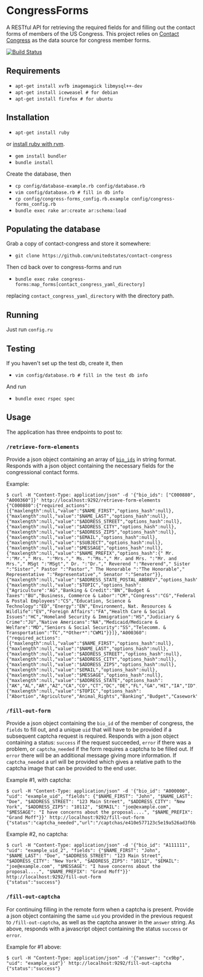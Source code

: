 # CongressForms
A RESTful API for retrieving the required fields for and filling out the contact forms of members of the US Congress.
This project relies on [Contact Congress](https://github.com/unitedstates/contact-congress) as the data source for congress member forms.

[![Build Status](https://travis-ci.org/Hainish/congress-forms.png)](http://travis-ci.org/Hainish/congress-forms)

## Requirements

 - `apt-get install xvfb imagemagick libmysql++-dev`
 - `apt-get install iceweasel # for debian`
 - `apt-get install firefox # for ubuntu`

## Installation

 - `apt-get install ruby`

or [install ruby with rvm](http://rvm.io).

 - `gem install bundler`
 - `bundle install`

Create the database, then

 - `cp config/database-example.rb config/database.rb`
 - `vim config/database.rb # fill in db info`
 - `cp config/congress-forms_config.rb.example config/congress-forms_config.rb`
 - `bundle exec rake ar:create ar:schema:load`

## Populating the database

Grab a copy of contact-congress and store it somewhere:

 - `git clone https://github.com/unitedstates/contact-congress`

Then cd back over to congress-forms and run

 - `bundle exec rake congress-forms:map_forms[contact_congress_yaml_directory]`

replacing `contact_congress_yaml_directory` with the directory path.

## Running

Just run `config.ru`

## Testing

If you haven't set up the test db, create it, then

 - `vim config/database.rb # fill in the test db info`

And run

 - `bundle exec rspec spec`

## Usage

The application has three endpoints to post to:

### `/retrieve-form-elements`

Provide a json object containing an array of [`bio_ids`](http://bioguide.congress.gov/) in string format.  Responds with a json object containing the necessary fields for the congressional contact forms.

Example:

    $ curl -H "Content-Type: application/json" -d '{"bio_ids": ["C000880", "A000360"]}' http://localhost:9292/retrieve-form-elements
    {"C000880":{"required_actions":[{"maxlength":null,"value":"$NAME_FIRST","options_hash":null},{"maxlength":null,"value":"$NAME_LAST","options_hash":null},{"maxlength":null,"value":"$ADDRESS_STREET","options_hash":null},{"maxlength":null,"value":"$ADDRESS_CITY","options_hash":null},{"maxlength":null,"value":"$ADDRESS_ZIP5","options_hash":null},{"maxlength":null,"value":"$EMAIL","options_hash":null},{"maxlength":null,"value":"$SUBJECT","options_hash":null},{"maxlength":null,"value":"$MESSAGE","options_hash":null},{"maxlength":null,"value":"$NAME_PREFIX","options_hash":{" Mr. ":"Mr."," Mrs. ":"Mrs."," Ms. ":"Ms."," Mr. and Mrs. ":"Mr. and Mrs."," MSgt ":"MSgt"," Dr. ":"Dr."," Reverend ":"Reverend"," Sister ":"Sister"," Pastor ":"Pastor"," The Honorable ":"The Honorable"," Representative ":"Representative"," Senator ":"Senator"}},{"maxlength":null,"value":"$ADDRESS_STATE_POSTAL_ABBREV","options_hash":"US_STATES_AND_TERRITORIES"},{"maxlength":null,"value":"$TOPIC","options_hash":{"Agriculture":"AG","Banking & Credit":"BN","Budget & Taxes":"BU","Business, Commerce & Labor":"CM","Congress":"CG","Federal & Postal Employees":"CS","Education, Science & Technology":"ED","Energy":"EN","Environment, Nat. Resources & Wildlife":"EV","Foreign Affairs":"FA","Health Care & Social Issues":"HC","Homeland Security & Immigration":"HS","Judiciary & Crime":"JU","Native Americans":"NA","Medicaid/Medicare & Welfare":"MD","Seniors & Social Security":"SS","Telecomm. & Transportation":"TC","*Other*":"CWM1"}}]},"A000360":{"required_actions":[{"maxlength":null,"value":"$NAME_FIRST","options_hash":null},{"maxlength":null,"value":"$NAME_LAST","options_hash":null},{"maxlength":null,"value":"$ADDRESS_STREET","options_hash":null},{"maxlength":null,"value":"$ADDRESS_CITY","options_hash":null},{"maxlength":null,"value":"$ADDRESS_ZIP5","options_hash":null},{"maxlength":null,"value":"$EMAIL","options_hash":null},{"maxlength":null,"value":"$MESSAGE","options_hash":null},{"maxlength":null,"value":"$ADDRESS_STATE","options_hash":["AK","AL","AR","AZ","CA","CO","CT","DC","DE","FL","GA","HI","IA","ID","IL","IN","KS","KY","LA","MA","MD","ME","MI","MN","MO","MS","MT","NC","ND","NE","NH","NJ","NM","NV","NY","OH","OK","OR","PA","RI","SC","SD","Tennessee","TX","UT","VA","VT","WA","WI","WV","WY","AS","GU","MP","PR","VI","UM","FM","MH","PW","AA","AE","AP"]},{"maxlength":null,"value":"$TOPIC","options_hash":["Abortion","Agriculture","Animal_Rights","Banking","Budget","Casework","Civil_Rights","Defense","Economy","Education","Energy","Environment","Foreign_Affairs","Guns_Firearms","Health_Care","Homeland_Security","Immigration","Information_Technology","Labor","National_Parks","Postal_Service","Small_Business","Social_Security","Taxes","Trade","Transportation","Veterans","Welfare","Special_Requests"]}]}}

### `/fill-out-form`

Provide a json object containing the `bio_id` of the member of congress, the `fields` to fill out, and a unique `uid` that will have to be provided if a subsequent captcha request is required.  Responds with a json object containing a status: `success` if the request succeeded, `error` if there was a problem, or `captcha_needed` if the form requires a captcha to be filled out.  If `error` there will be an additional message giving more information.  If `captcha_needed` a url will be provided which gives a relative path to the captcha image that can be provided to the end user.

Example #1, with captcha:

    $ curl -H "Content-Type: application/json" -d '{"bio_id": "A000000", "uid": "example_uid", "fields": {"$NAME_FIRST": "John", "$NAME_LAST": "Doe", "$ADDRESS_STREET": "123 Main Street", "$ADDRESS_CITY": "New York", "$ADDRESS_ZIP5": "10112", "$EMAIL": "joe@example.com", "$MESSAGE": "I have concerns about the proposal....", "$NAME_PREFIX": "Grand Moff"}}' http://localhost:9292/fill-out-form
    {"status":"captcha_needed","url":"/captchas/e410e577123c5e19a526ad3f6b.png"}

Example #2, no captcha:

    $ curl -H "Content-Type: application/json" -d '{"bio_id": "A111111", "uid": "example_uid_2", "fields": {"$NAME_FIRST": "John", "$NAME_LAST": "Doe", "$ADDRESS_STREET": "123 Main Street", "$ADDRESS_CITY": "New York", "$ADDRESS_ZIP5": "10112", "$EMAIL": "joe@example.com", "$MESSAGE": "I have concerns about the proposal....", "$NAME_PREFIX": "Grand Moff"}}' http://localhost:9292/fill-out-form
    {"status":"success"}

### `/fill-out-captcha`

For continuing filling in the remote form when a captcha is present.  Provide a json object containing the same `uid` you provided in the previous request to `/fill-out-captcha`, as well as the captcha answer in the `answer` string.  As above, responds with a javascript object containing the status `success` or `error`.

Example for #1 above:

    $ curl -H "Content-Type: application/json" -d '{"answer": "cx9bp", "uid": "example_uid"}' http://localhost:9292/fill-out-captcha
    {"status":"success"}
